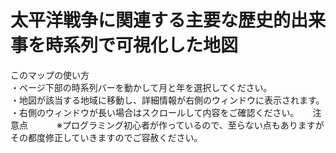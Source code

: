 # 太平洋戦争に関連する主要な歴史的出来事を時系列で可視化した地図

このマップの使い方  
・ページ下部の時系列バーを動かして月と年を選択してください。  
・地図が該当する地域に移動し、詳細情報が右側のウィンドウに表示されます。  
・右側のウィンドウが長い場合はスクロールして内容をご確認ください。  　
注意点　　　
※プログラミング初心者が作っているので、至らない点もありますがその都度修正していきますのでご容赦ください。
